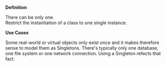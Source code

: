 **Definition**

There can be only one.<br>
Restrict the instantiation of a class to one single instance.

**Use Cases**

Some real-world or virtual objects only exist once and it makes therefore sense to model them as Singletons.
There's typically only one database, one file system or one network connection. Using a Singleton refects that fact. 

